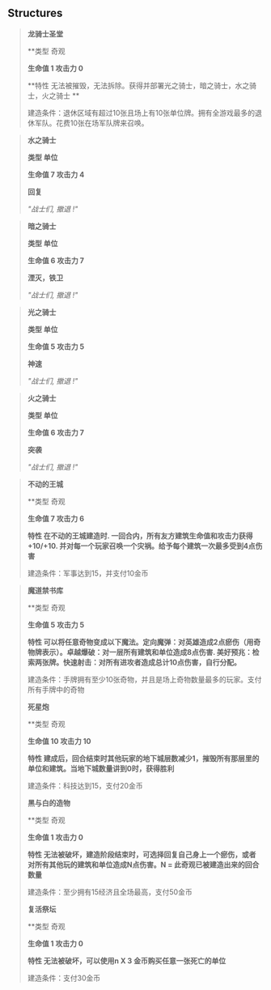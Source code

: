 
## Structures
>
> **龙骑士圣堂**
> 
>**类型 奇观 
>
> **生命值	1	攻击力	0**
>
> **特性 无法被摧毁，无法拆除。获得并部署光之骑士，暗之骑士，水之骑士，火之骑士 **
> 
> 建造条件：退休区域有超过10张且场上有10张单位牌。拥有全游戏最多的退休军队。花费10张在场军队牌来召唤。

>
> **水之骑士**
> 
>**类型 单位**
> 
> **生命值	7	攻击力	4**
> 
> **回复**
> 
> *"战士们, 撤退 !"*

>
> **暗之骑士**
> 
>**类型 单位**
> 
> **生命值	6	攻击力	7**
> 
> **湮灭，铁卫**
> 
> *"战士们, 撤退 !"*

>
> **光之骑士**
> 
>**类型 单位**
> 
> **生命值	5	攻击力	5**
> 
> **神速**
> 
> *"战士们, 撤退 !"*

>
> **火之骑士**
> 
>**类型 单位**
> 
> **生命值	6	攻击力	7**
> 
> **突袭**
> 
> *"战士们, 撤退 !"*

> **不动的王城**
> 
>**类型 奇观 
>
> **生命值	7	攻击力	6**
>
> **特性 在不动的王城建造时. 一回合内，所有友方建筑生命值和攻击力获得+10/+10. 并对每一个玩家召唤一个灾祸。给予每个建筑一次最多受到4点伤害**
> 
> 建造条件：军事达到15，并支付10金币

> **魔道禁书库**
> 
>**类型 奇观 
>
> **生命值	5	攻击力	5**
>
> **特性 可以将任意奇物变成以下魔法。定向魔弹：对英雄造成2点瘀伤（用奇物牌表示）。卓越爆破：对一层所有建筑和单位造成8点伤害. 美好预兆：检索两张牌。快速射击：对所有进攻者造成总计10点伤害，自行分配。**
> 
> 建造条件：手牌拥有至少10张奇物，并且是场上奇物数量最多的玩家。支付所有手牌中的奇物
> 
> **死星炮**
> 
>**类型 奇观 
>
> **生命值	10	攻击力	10**
>
> **特性 建成后，回合结束时其他玩家的地下城层数减少1，摧毁所有那层里的单位和建筑。当地下城数量讲到0时，获得胜利**
> 
> 建造条件：科技达到15，支付20金币
>
> 
> **黑与白的造物**
> 
>**类型 奇观 
>
> **生命值	1	攻击力	0**
>
> **特性 无法被破坏，建造阶段结束时，可选择回复自己身上一个瘀伤，或者对所有其他玩的建筑和单位造成N点伤害。N = 此奇观已被建造出来的回合数量**
> 
> 建造条件：至少拥有15经济且全场最高，支付50金币
>
> 
> **复活祭坛**
> 
>**类型 奇观 
>
> **生命值	1	攻击力	0**
>
> **特性 无法被破坏，可以使用n X 3 金币购买任意一张死亡的单位**
> 
> 建造条件：支付30金币
>
